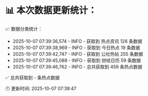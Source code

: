 📊 本次数据更新统计：
==========================

📈 数据分类统计：
- 2025-10-07 07:39:36,574 - INFO - 获取到 热点资讯 126 条数据
- 2025-10-07 07:39:38,969 - INFO - 获取到 今日热点 19 条数据
- 2025-10-07 07:39:42,747 - INFO - 获取到 公社热帖 255 条数据
- 2025-10-07 07:39:45,088 - INFO - 获取到 财经日历 59 条数据
- 2025-10-07 07:39:46,762 - INFO - 总共获取到 459 条热点数据

✅ 总共获取到 - 条热点数据

🕐 更新时间: 2025-10-07 07:39:47
